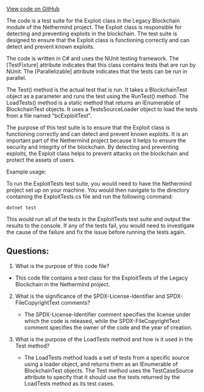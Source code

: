 [View code on GitHub](https://github.com/NethermindEth/nethermind/src/Nethermind/Ethereum.Blockchain.Block.Legacy.Test/ExploitTests.cs)

The code is a test suite for the Exploit class in the Legacy Blockchain module of the Nethermind project. The Exploit class is responsible for detecting and preventing exploits in the blockchain. The test suite is designed to ensure that the Exploit class is functioning correctly and can detect and prevent known exploits.

The code is written in C# and uses the NUnit testing framework. The [TestFixture] attribute indicates that this class contains tests that are run by NUnit. The [Parallelizable] attribute indicates that the tests can be run in parallel.

The Test() method is the actual test that is run. It takes a BlockchainTest object as a parameter and runs the test using the RunTest() method. The LoadTests() method is a static method that returns an IEnumerable of BlockchainTest objects. It uses a TestsSourceLoader object to load the tests from a file named "bcExploitTest".

The purpose of this test suite is to ensure that the Exploit class is functioning correctly and can detect and prevent known exploits. It is an important part of the Nethermind project because it helps to ensure the security and integrity of the blockchain. By detecting and preventing exploits, the Exploit class helps to prevent attacks on the blockchain and protect the assets of users.

Example usage:

To run the ExploitTests test suite, you would need to have the Nethermind project set up on your machine. You would then navigate to the directory containing the ExploitTests.cs file and run the following command:

```
dotnet test
```

This would run all of the tests in the ExploitTests test suite and output the results to the console. If any of the tests fail, you would need to investigate the cause of the failure and fix the issue before running the tests again.
## Questions: 
 1. What is the purpose of this code file?
   - This code file contains a test class for the ExploitTests of the Legacy Blockchain in the Nethermind project.

2. What is the significance of the SPDX-License-Identifier and SPDX-FileCopyrightText comments?
   - The SPDX-License-Identifier comment specifies the license under which the code is released, while the SPDX-FileCopyrightText 
     comment specifies the owner of the code and the year of creation.

3. What is the purpose of the LoadTests method and how is it used in the Test method?
   - The LoadTests method loads a set of tests from a specific source using a loader object, and returns them as an IEnumerable of 
     BlockchainTest objects. The Test method uses the TestCaseSource attribute to specify that it should use the tests returned by 
     the LoadTests method as its test cases.